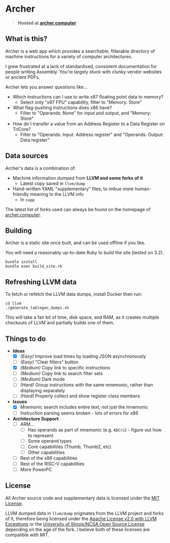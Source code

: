 # Archer

> **Hosted at [archer.computer](https://archer.computer)**

## What is this?

Archer is a web app which provides a searchable, filterable directory of machine instructions for a
variety of computer architectures.

I grew frustrated at a lack of standardised, consistent documentation for people writing Assembly.
You're largely stuck with clunky vendor websites or ancient PDFs.

Archer lets you answer questions like...

- Which instructions can I use to write x87 floating point data to memory?
    - Select only "x87 FPU" capability, filter to "Memory: Store"
- What flag-pushing instructions does x86 have?
    - Filter to "Operands: None" for input and output, and "Memory: Store"
- How do I transfer a value from an Address Register to a Data Register on TriCore?
    - Filter to "Operands: Input: Address register" and "Operands: Output: Data register"

## Data sources

Archer's data is a combination of:

* Machine information dumped from **LLVM and some forks of it**
    * Latest copy saved in `llvm/dump`
* Hand-written YAML "supplementary" files, to imbue more human-friendly meaning to the LLVM info
    * In `supp`

The latest list of forks used can always be found on the homepage of
[archer.computer](https://archer.computer).

## Building

Archer is a static site once built, and can be used offline if you like.

You will need a reasonably up-to-date Ruby to build the site (tested on 3.2).

```
bundle install
bundle exec build_site.rb
```

## Refreshing LLVM data

To fetch or refetch the LLVM data dumps, install Docker then run:

```
cd llvm
./generate_tablegen_dumps.sh
```

This will take a fair bit of time, disk space, and RAM, as it creates multiple checkouts of LLVM and
partially builds one of them.

## Things to do

- **Ideas**
    - [x] _(Easy)_ Improve load times by loading JSON asynchronously
    - [ ] _(Easy)_ "Clear filters" button
    - [x] _(Medium)_ Copy link to specific instructions
    - [ ] _(Medium)_ Copy link to search filter sets
    - [ ] _(Medium)_ Dark mode
    - [ ] _(Hard)_ Group instructions with the same mnemonic, rather than displaying separately
    - [ ] _(Hard)_ Properly collect and show register class members
- **Issues**
    - [x] Mnemonic search includes entire text, not just the mnemonic
    - [ ] Instruction parsing seems broken - lots of errors for x86
- **Architecture Support**
    - [ ] ARM...
        - [ ] Has operands as part of mnemonic (e.g. `ADCri`) - figure out how to represent
        - [ ] Some operand types
        - [ ] Core capabilities (Thumb, Thumb2, etc)
        - [ ] Other capabilities
    - [ ] Rest of the x86 capabilities
    - [ ] Rest of the RISC-V capabilities
    - [ ] More PowerPC

## License

All Archer source code and supplementary data is licensed under the [MIT License](./LICENSE).

LLVM dumped data in `llvm/dump` originates from the LLVM project and forks of it, therefore being
licensed under the [Apache License v2.0 with LLVM Exceptions](https://github.com/llvm/llvm-project/blob/main/LICENSE.TXT)
or the [University of Illinois/NCSA Open Source License](https://github.com/TriDis/llvm-tricore/blob/tricore/LICENSE.TXT)
depending on the age of the fork. I believe both of these licenses are compatible with MIT.

